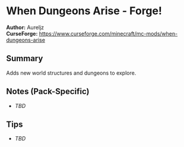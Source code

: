 # When Dungeons Arise - Forge!

**Author:** Aureljz  
**CurseForge:** https://www.curseforge.com/minecraft/mc-mods/when-dungeons-arise

## Summary
Adds new world structures and dungeons to explore.

## Notes (Pack-Specific)
- _TBD_

## Tips
- _TBD_


